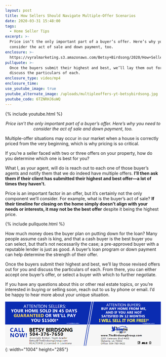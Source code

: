 ```yaml
---
layout: post
title: How Sellers Should Navigate Multiple-Offer Scenarios
date: 2020-03-31 15:48:00
tags:
  - Home Seller Tips
excerpt: >-
  Price isn’t the only important part of a buyer’s offer. Here’s why you need to
  consider the act of sale and down payment, too.
enclosure: >-
  https://vyralmarketing.s3.amazonaws.com/Betsy+Birdsong/2020/How+Sellers+Should+Navigate+Multiple-Offer+Scenarios.mp4
pullquote: >-
  Once the buyers submit their highest and best, we’ll lay them out for you and
  discuss the particulars of each.
enclosure_type: video/mp4
enclosure_time:
use_youtube_image: true
youtube_alternate_image: /uploads/multipleoffers-yt-betsybirdsong.jpg
youtube_code: 6TZNRHJ6uWQ
---
```


{% include youtube.html %}

<p style="text-align:center"><em>Price isn’t the only important part of a buyer’s offer. Here’s why you need to consider the act of sale and down payment, too.</em></p>

Multiple-offer situations may occur in our market when a house is correctly priced from the very beginning, which is why pricing is so critical.&nbsp;

If you’re a seller faced with two or three offers on your property, how do you determine which one is best for you?&nbsp;

What I, as your agent, will do is reach out to each one of those buyer’s agents and notify them that we do indeed have multiple offers. **I’ll then ask them if their client has submitted their highest and best offer—a lot of times they haven't.&nbsp;**

Price is an important factor in an offer, but it’s certainly not the only component we’ll consider. For example, what is the buyer’s act of sale? **If their timeline for closing on the home simply doesn’t align with your needs or interests, it may not be the best offer** despite it being the highest price.&nbsp;

{% include pullquote.html %}

How much money does the buyer plan on putting down for the loan? Many people assume cash is king, and that a cash buyer is the best buyer you can select, but that’s not necessarily the case; a pre-approved buyer with a reputable lender is just as good. A buyer’s loan program or down payment can help determine the strength of their offer.&nbsp;

Once the buyers submit their highest and best, we’ll lay those revised offers out for you and discuss the particulars of each. From there, you can either accept one buyer’s offer, or select a buyer with which to further negotiate.&nbsp;

If you have any questions about this or other real estate topics, or you’re interested in buying or selling soon, reach out to us by phone or email. I’d be happy to hear more about your unique situation.

![](/uploads/birdsong-disclaimer.jpg){: width="1004" height="285"}